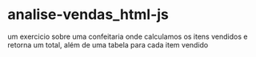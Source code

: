 # analise-vendas_html-js
um exercicio sobre uma confeitaria onde calculamos os itens vendidos e retorna um total, além de uma tabela para cada item vendido
